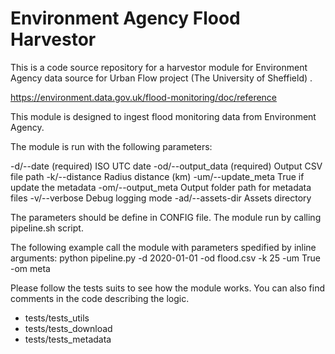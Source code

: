 # Environment Agency Flood Harvestor

This is a code source repository for a harvestor module for Environment Agency data source for Urban Flow project (The University of Sheffield) .

https://environment.data.gov.uk/flood-monitoring/doc/reference

This module is designed to ingest flood monitoring data from Environment Agency. 

The module is run with the following parameters:

-d/--date 			(required) ISO UTC date
-od/--output_data 	(required) Output CSV file path
-k/--distance		Radius distance (km)
-um/--update_meta	True if update the metadata
-om/--output_meta	Output folder path for metadata files
-v/--verbose		Debug logging mode
-ad/--assets-dir	Assets directory

The parameters should be define in CONFIG file. The module run by calling pipeline.sh script.

The following example call the module with parameters spedified by inline arguments:
python pipeline.py -d 2020-01-01 -od flood.csv -k 25 -um True -om meta

Please follow the tests suits to see how the module works. You can also find comments in the code describing the logic. 
	
 - tests/tests_utils
 - tests/tests_download
 - tests/tests_metadata

